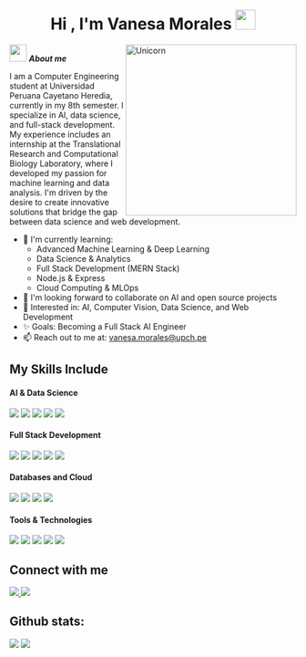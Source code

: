 <h1 align="center"><b>Hi , I'm Vanesa Morales </b><img src="https://media.giphy.com/media/hvRJCLFzcasrR4ia7z/giphy.gif" width="35"></h1>

<img align="right" width=300px alt="Unicorn" src="https://c.tenor.com/GN73MKBawZYAAAAi/busy-cute.gif" />

<img src="https://media.giphy.com/media/ObNTw8Uzwy6KQ/giphy.gif" width="30px">&nbsp;***About me***

I am a Computer Engineering student at Universidad Peruana Cayetano Heredia, currently in my 8th semester. I specialize in AI, data science, and full-stack development. My experience includes an internship at the Translational Research and Computational Biology Laboratory, where I developed my passion for machine learning and data analysis. I'm driven by the desire to create innovative solutions that bridge the gap between data science and web development.

- 🌱 I'm currently learning:
  - Advanced Machine Learning & Deep Learning
  - Data Science & Analytics
  - Full Stack Development (MERN Stack)
  - Node.js & Express
  - Cloud Computing & MLOps
- 👯 I'm looking forward to collaborate on AI and open source projects
- 🔬 Interested in: AI, Computer Vision, Data Science, and Web Development
- ✨ Goals: Becoming a Full Stack AI Engineer
- 📫 Reach out to me at: vanesa.morales@upch.pe

## My Skills Include

<h4> AI & Data Science </h4>
<span> 
  <img src="https://img.shields.io/badge/Python-3776AB?style=for-the-badge&logo=python&logoColor=white">
  <img src="https://img.shields.io/badge/TensorFlow-FF6F00?style=for-the-badge&logo=tensorflow&logoColor=white">
  <img src="https://img.shields.io/badge/scikit--learn-%23F7931E.svg?style=for-the-badge&logo=scikit-learn&logoColor=white">
  <img src="https://img.shields.io/badge/pandas-%23150458.svg?style=for-the-badge&logo=pandas&logoColor=white">
  <img src="https://img.shields.io/badge/R-276DC3?style=for-the-badge&logo=r&logoColor=white">
</span>

<h4> Full Stack Development </h4>
<span>
  <img src="https://img.shields.io/badge/JavaScript-F7DF1E?style=for-the-badge&logo=javascript&logoColor=black">
  <img src="https://img.shields.io/badge/TypeScript-007ACC?style=for-the-badge&logo=typescript&logoColor=white">
  <img src="https://img.shields.io/badge/React-20232A?style=for-the-badge&logo=react&logoColor=61DAFB">
  <img src="https://img.shields.io/badge/Node.js-43853D?style=for-the-badge&logo=node.js&logoColor=white">
  <img src="https://img.shields.io/badge/Express.js-404D59?style=for-the-badge">
</span>

<h4> Databases and Cloud </h4>
<span>
  <img src="https://img.shields.io/badge/MySQL-005C84?style=for-the-badge&logo=mysql&logoColor=white">
  <img src="https://img.shields.io/badge/MongoDB-4EA94B?style=for-the-badge&logo=mongodb&logoColor=white">
  <img src="https://img.shields.io/badge/Microsoft%20SQL%20Server-CC2927?style=for-the-badge&logo=microsoft%20sql%20server&logoColor=white">
  <img src="https://img.shields.io/badge/Amazon_AWS-FF9900?style=for-the-badge&logo=amazonaws&logoColor=white">
</span>

<h4> Tools & Technologies </h4>
<span>
  <img src="https://img.shields.io/badge/Docker-2CA5E0?style=for-the-badge&logo=docker&logoColor=white">
  <img src="https://img.shields.io/badge/kubernetes-326ce5.svg?&style=for-the-badge&logo=kubernetes&logoColor=white">
  <img src="https://img.shields.io/badge/PowerBI-F2C811?style=for-the-badge&logo=Power%20BI&logoColor=white">
  <img src="https://img.shields.io/badge/Git-F05032?style=for-the-badge&logo=git&logoColor=white">
  <img src="https://img.shields.io/badge/Jupyter-F37626.svg?&style=for-the-badge&logo=Jupyter&logoColor=white">
</span>

## Connect with me
<a href="https://www.linkedin.com/in/vanesa-nelsy-morales-taipe-212954260">
  <img src="https://img.shields.io/badge/LinkedIn-0077B5?style=for-the-badge&logo=linkedin&logoColor=white">
</a>
<a href="https://github.com/VanesaTaipe">
  <img src="https://img.shields.io/badge/GitHub-100000?style=for-the-badge&logo=github&logoColor=white">
</a>

<h2>Github stats:</h2> 

[![](https://github-readme-stats.vercel.app/api?username=VanesaTaipe&show_icons=true&theme=tokyonight&hide_border=true&locale=en)](https://github.com/VanesaTaipe)
[![](https://github-readme-streak-stats.herokuapp.com/?user=VanesaTaipe&theme=material-palenight)](https://github.com/VanesaTaipe)
